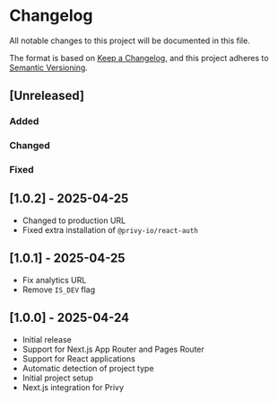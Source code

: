 # Changelog

All notable changes to this project will be documented in this file.

The format is based on [Keep a Changelog](https://keepachangelog.com/en/1.0.0/),
and this project adheres to [Semantic Versioning](https://semver.org/spec/v2.0.0.html).

## [Unreleased]

### Added

### Changed

### Fixed

## [1.0.2] - 2025-04-25

- Changed to production URL
- Fixed extra installation of `@privy-io/react-auth`

## [1.0.1] - 2025-04-25

- Fix analytics URL
- Remove `IS_DEV` flag

## [1.0.0] - 2025-04-24

- Initial release
- Support for Next.js App Router and Pages Router
- Support for React applications
- Automatic detection of project type
- Initial project setup
- Next.js integration for Privy
